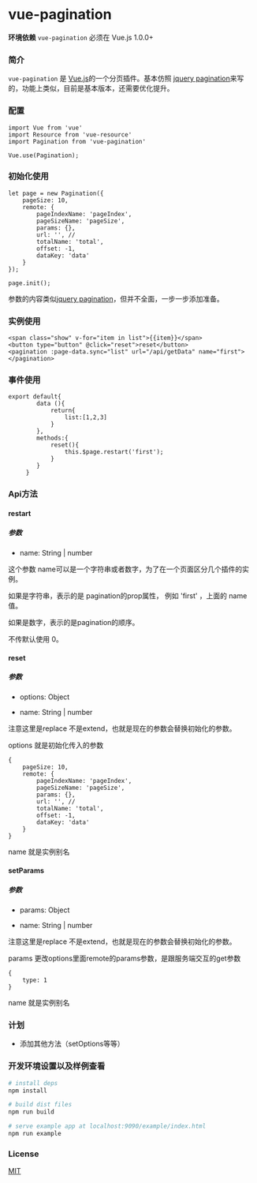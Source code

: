# vue-pagination

**环境依赖** `vue-pagination` 必须在 Vue.js 1.0.0+ 

### 简介

`vue-pagination` 是 [Vue.js](http://vuejs.org)的一个分页插件。基本仿照 [jquery pagination](http://mricle.com/JqueryPagination/Demo)来写的，功能上类似，目前是基本版本，还需要优化提升。

### 配置


```
import Vue from 'vue'
import Resource from 'vue-resource'
import Pagination from 'vue-pagination'

Vue.use(Pagination);
```

### 初始化使用

```
let page = new Pagination({
	pageSize: 10,
    remote: {
        pageIndexName: 'pageIndex',
        pageSizeName: 'pageSize',
        params: {},
        url: '', //
        totalName: 'total',
        offset: -1,
        dataKey: 'data'
    }
});

page.init();

```

参数的内容类似[jquery pagination](http://mricle.com/JqueryPagination/Demo)，但并不全面，一步一步添加准备。


### 实例使用

```
<span class="show" v-for="item in list">{{item}}</span>
<button type="button" @click="reset">reset</button>
<pagination :page-data.sync="list" url="/api/getData" name="first"></pagination>

```

### 事件使用

```
export default{
	 	data (){
	 		return{
	 			list:[1,2,3]
	 		}
	 	},
	 	methods:{
	 		reset(){
	 			this.$page.restart('first');
	 		}
	 	}
	 }
```

### Api方法

#### restart

##### 参数

* name: String | number

这个参数 name可以是一个字符串或者数字，为了在一个页面区分几个插件的实例。

如果是字符串，表示的是 pagination的prop属性， 例如 'first' ，上面的 name值。

如果是数字，表示的是pagination的顺序。

不传默认使用 0。

#### reset

##### 参数

* options: Object

* name: String | number

注意这里是replace 不是extend，也就是现在的参数会替换初始化的参数。

options 就是初始化传入的参数

````
{
	pageSize: 10,
    remote: {
        pageIndexName: 'pageIndex',
        pageSizeName: 'pageSize',
        params: {},
        url: '', //
        totalName: 'total',
        offset: -1,
        dataKey: 'data'
    }
}
````

name 就是实例别名


#### setParams

##### 参数

* params: Object

* name: String | number

注意这里是replace 不是extend，也就是现在的参数会替换初始化的参数。

params 更改options里面remote的params参数，是跟服务端交互的get参数

````
{
	type: 1
}
````

name 就是实例别名



### 计划

* 添加其他方法（setOptions等等）




### 开发环境设置以及样例查看

``` bash
# install deps
npm install

# build dist files
npm run build

# serve example app at localhost:9090/example/index.html
npm run example

```

### License

[MIT](http://opensource.org/licenses/MIT)
